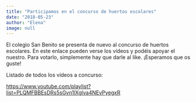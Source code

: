 ```yaml
---
title: "Participamos en el concurso de huertos escolares"
date: "2018-05-23"
author: "Elena"
image: null
---
```


El colegio San Benito se presenta de nuevo al concurso de huertos escolares. En este enlace pueden verse los vídeos y podéis apoyar el nuestro. Para votarlo, simplemente hay que darle al like. ¡Esperamos que os guste!

Listado de todos los vídeos a concurso:

<a href="https://www.youtube.com/playlist?list=PLQMFBBEsDRs5sGvn1lXglva4NEvPyegxR" target="_blank" class="text-primary hover:underline">https://www.youtube.com/playlist?list=PLQMFBBEsDRs5sGvn1lXglva4NEvPyegxR</a>
